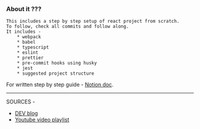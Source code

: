 ### About it ???

    This includes a step by step setup of react project from scratch. 
    To follow, check all commits and follow along.
    It includes -
        * webpack
        * babel
        * typescript
        * eslint
        * prettier
        * pre-commit hooks using husky
        * jest
        * suggested project structure


For written step by step guide - [Notion doc](https://sleet-spark-37a.notion.site/Setting-up-a-React-project-a75599a42bf141bab76831f06d06c5c0).

---------------------------------------------------

SOURCES - 

* [DEV blog](https://dev.to/yvad60/how-to-create-a-react-app-without-using-create-react-app-a-step-by-step-guide-30nl)
* [Youtube video playlist](https://www.youtube.com/watch?v=MjrvsNdZqKc&ab_channel=LauroM%C3%BCller)